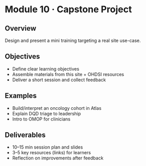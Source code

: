# Module 10 · Capstone Project

## Overview
Design and present a mini training targeting a real site use-case.

## Objectives
- Define clear learning objectives
- Assemble materials from this site + OHDSI resources
- Deliver a short session and collect feedback

## Examples
- Build/interpret an oncology cohort in Atlas
- Explain DQD triage to leadership
- Intro to OMOP for clinicians

## Deliverables
- 10–15 min session plan and slides
- 3–5 key resources (links) for learners
- Reflection on improvements after feedback
